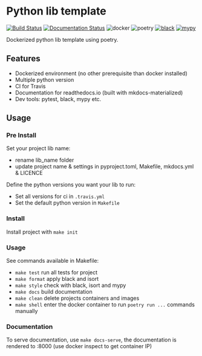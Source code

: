 # Python lib template
[![Build Status](https://travis-ci.com/cimourdain/python_lib_template.svg?branch=master)](https://travis-ci.com/cimourdain/python_lib_template)
[![Documentation Status](https://readthedocs.org/projects/python-lib-template/badge/?version=latest)](https://python-lib-template.readthedocs.io/en/latest/?badge=latest)
![docker](https://badgen.net/badge/icon/docker?icon=docker&label)
![poetry](https://badgen.net/badge/packaging/poetry/cyan)
[![black](https://badgen.net/badge/code%20style/black/000)](https://github.com/ambv/black)
[![mypy](https://badgen.net/badge/code%20style/mypy/pink)](https://github.com/python/mypy)

Dockerized python lib template using poetry.


## Features

 - Dockerized environment (no other prerequisite than docker installed)
 - Multiple python version
 - CI for Travis
 - Documentation for readthedocs.io (built with mkdocs-materialized)
 - Dev tools: pytest, black, mypy etc.

## Usage
### Pre Install
Set your project lib name:

 - rename lib_name folder
 - update project name & settings in pyproject.toml, Makefile, mkdocs.yml & LICENCE

Define the python versions you want your lib to run:

 - Set all versions for ci in `.travis.yml`
 - Set the default python version in `Makefile` 

### Install
Install project with `make init`


### Usage

See commands available in Makefile:

 - `make test` run all tests for project
 - `make format` apply black and isort
 - `make style` check with black, isort and mypy
 - `make docs` build documentation 
 - `make clean` delete projects containers and images 
 - `make shell` enter the docker container to run `poetry run ...` commands manually

### Documentation
To serve documentation, use `make docs-serve`, the documentation is rendered to <docker-container-ip>:8000 (use docker inspect to get container IP)
